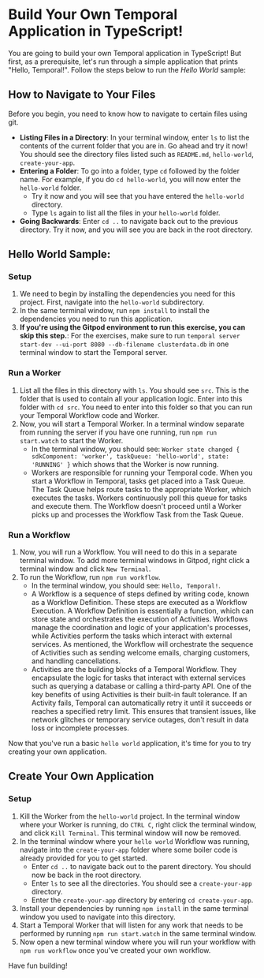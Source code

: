 # Build Your Own Temporal Application in TypeScript!

You are going to build your own Temporal application in TypeScript! But first, as a prerequisite, let's run through a simple application that prints "Hello, Temporal!". Follow the steps below to run the _Hello World_ sample:

## How to Navigate to Your Files

Before you begin, you need to know how to navigate to certain files using git.    
- **Listing Files in a Directory**: In your terminal window, enter `ls` to list the contents of the current folder that you are in. Go ahead and try it now! You should see the directory files listed such as `README.md`, `hello-world`, `create-your-app`.
- **Entering a Folder**: To go into a folder, type `cd` followed by the folder name. For example, if you do `cd hello-world`, you will now enter the `hello-world` folder.   
    - Try it now and you will see that you have entered the `hello-world` directory. 
    - Type `ls` again to list all the files in your `hello-world` folder.
- **Going Backwards**: Enter `cd ..` to navigate back out to the previous directory. Try it now, and you will see you are back in the root directory.

## Hello World Sample:

### Setup

1. We need to begin by installing the dependencies you need for this project. First, navigate into the `hello-world` subdirectory.
2. In the same terminal window, run `npm install` to install the dependencies you need to run this application.
3. **If you're using the Gitpod environment to run this exercise, you can skip this step.**: For the exercises, make sure to run `temporal server start-dev --ui-port 8080 --db-filename clusterdata.db` in one terminal window to start the Temporal server.  

### Run a Worker

1. List all the files in this directory with `ls`. You should see `src`. This is the folder that is used to contain all your application logic. Enter into this folder with `cd src`. You need to enter into this folder so that you can run your Temporal Workflow code and Worker.
2. Now, you will start a Temporal Worker. In a terminal window separate from running the server if you have one running, run `npm run start.watch` to start the Worker.
    - In the terminal window, you should see: `Worker state changed { sdkComponent: 'worker', taskQueue: 'hello-world', state: 'RUNNING' }` which shows that the Worker is now running.
    - Workers are responsible for running your Temporal code. When you start a Workflow in Temporal, tasks get placed into a Task Queue. The Task Queue helps route tasks to the appropriate Worker, which executes the tasks. Workers continuously poll this queue for tasks and execute them. The Workflow doesn't proceed until a Worker picks up and processes the Workflow Task from the Task Queue.

### Run a Workflow

1. Now, you will run a Workflow. You will need to do this in a separate terminal window. To add more terminal windows in Gitpod, right click a terminal window and click `New Terminal`.
2. To run the Workflow, run `npm run workflow`.
    - In the terminal window, you should see: `Hello, Temporal!`.
    - A Workflow is a sequence of steps defined by writing code, known as a Workflow Definition. These steps are executed as a Workflow Execution. A Workflow Definition is essentially a function, which can store state and orchestrates the execution of Activities. Workflows manage the coordination and logic of your application's processes, while Activities perform the tasks which interact with external services. As mentioned, the Workflow will orchestrate the sequence of Activities such as sending welcome emails, charging customers, and handling cancellations.
    - Activities are the building blocks of a Temporal Workflow. They encapsulate the logic for tasks that interact with external services such as querying a database or calling a third-party API. One of the key benefits of using Activities is their built-in fault tolerance. If an Activity fails, Temporal can automatically retry it until it succeeds or reaches a specified retry limit. This ensures that transient issues, like network glitches or temporary service outages, don't result in data loss or incomplete processes.

Now that you've run a basic `hello world` application, it's time for you to try creating your own application.

## Create Your Own Application 

### Setup

1. Kill the Worker from the `hello-world` project. In the terminal window where your Worker is running, do `CTRL C`, right click the terminal window, and click `Kill Terminal`. This terminal window will now be removed.
2. In the terminal window where your `hello world` Workflow was running, navigate into the `create-your-app` folder where some boiler code is already provided for you to get started.
    - Enter `cd ..` to navigate back out to the parent directory. You should now be back in the root directory.
    - Enter `ls` to see all the directories. You should see a `create-your-app` directory.
    - Enter the `create-your-app` directory by entering `cd create-your-app`.
3. Install your dependencies by running `npm install` in the same terminal window you used to navigate into this directory.
4. Start a Temporal Worker that will listen for any work that needs to be performed by running `npm run start.watch` in the same terminal window.
5. Now open a new terminal window where you will run your workflow with `npm run workflow` once you've created your own workflow.

Have fun building!
